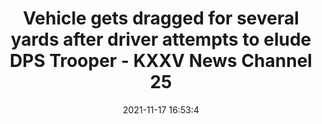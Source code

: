 ---
"title": "Vehicle gets dragged for several yards after driver attempts to elude DPS Trooper - KXXV News Channel 25"
"date": "2021-11-17 16:53:4"
"feed_name": "GOOGLENEWSCONSTRUCTION"
"feed_website": "https://news.google.com/search?q=construction%2Bincident&hl=en-US&gl=US&ceid=US:en"
"feed_rss": "https://news.google.com/rss/search?q=construction%2Bincident&hl=en-US&gl=US&ceid=US:en"
"link": "https://www.kxxv.com/hometown/bell-county/vehicle-gets-dragged-for-several-yards-after-driver-attempts-to-elude-dps-trooper"
"source": "{'href': 'https://www.kxxv.com', 'title': 'KXXV News Channel 25'}"
"file": "_posts/2021-1-1-38121d0af29001eb05015b5803c14c2c4b14dd19.md"
"accident": "0"
"drilling": "0"
"dead": "0"
"injured": "0"
"arrested": "0"
"place": "unknown place"
"where": "unknown site"
"causes": "unknown"
"place_uri": "unknown place"
---